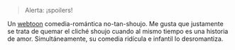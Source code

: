 > Alerta: ¡spoilers!

Un [webtoon](https://www.webtoons.com/episodeList?titleNo=2189) comedia-romántica no-tan-shoujo. Me gusta que justamente se trata de quemar el cliché shoujo cuando al mismo tiempo es una historia de amor. Simultáneamente, su comedia ridícula e infantil lo desromantiza.
